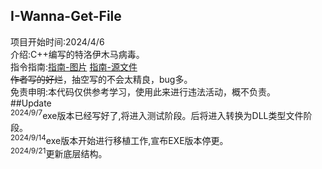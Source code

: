 ## I-Wanna-Get-File
项目开始时间:2024/4/6  
介绍:C++编写的特洛伊木马病毒。  
指令指南:[指南-图片](./使用指南.jpg) [指南-源文件](./使用指南.xmind)  
~~作者写的好烂~~，抽空写的不会太精良，bug多。  
免责申明:本代码仅供参考学习，使用此来进行违法活动，概不负责。  
##Update  
<sup>2024/9/7</sup>exe版本已经写好了,将进入测试阶段。后将进入转换为DLL类型文件阶段。  
<sup>2024/9/14</sup>exe版本开始进行移植工作,宣布EXE版本停更。  
<sup>2024/9/21</sup>更新底层结构。  

